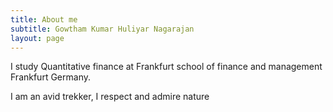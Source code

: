 ```yaml
---
title: About me
subtitle: Gowtham Kumar Huliyar Nagarajan
layout: page
---
```


I study Quantitative finance at Frankfurt school of finance and management Frankfurt Germany.   
  
I am an avid trekker, I respect and admire nature 
